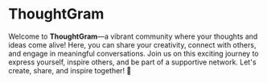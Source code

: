 # ThoughtGram
Welcome to **ThoughtGram**—a vibrant community where your thoughts and ideas come alive! Here, you can share your creativity, connect with others, and engage in meaningful conversations. Join us on this exciting journey to express yourself, inspire others, and be part of a supportive network. Let's create, share, and inspire together! 🌟
